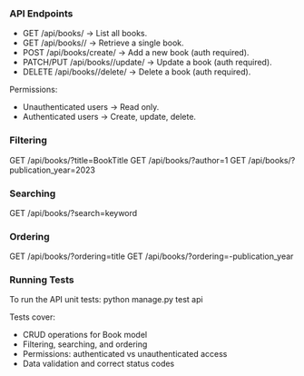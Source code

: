 ### API Endpoints
- GET /api/books/ → List all books.
- GET /api/books/<id>/ → Retrieve a single book.
- POST /api/books/create/ → Add a new book (auth required).
- PATCH/PUT /api/books/<id>/update/ → Update a book (auth required).
- DELETE /api/books/<id>/delete/ → Delete a book (auth required).

Permissions:
- Unauthenticated users → Read only.
- Authenticated users → Create, update, delete.

### Filtering
GET /api/books/?title=BookTitle
GET /api/books/?author=1
GET /api/books/?publication_year=2023

### Searching
GET /api/books/?search=keyword

### Ordering
GET /api/books/?ordering=title
GET /api/books/?ordering=-publication_year

### Running Tests
To run the API unit tests:
    python manage.py test api

Tests cover:
- CRUD operations for Book model
- Filtering, searching, and ordering
- Permissions: authenticated vs unauthenticated access
- Data validation and correct status codes
